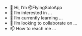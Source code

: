 - 👋 Hi, I’m @FlyingSoloApp
- 👀 I’m interested in ...
- 🌱 I’m currently learning ...
- 💞️ I’m looking to collaborate on ...
- 📫 How to reach me ...

<!---
FlyingSoloApp/FlyingSoloApp is a ✨ special ✨ repository because its `README.md` (this file) appears on your GitHub profile.
You can click the Preview link to take a look at your changes.
--->
